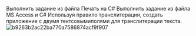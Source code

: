 Выполнить задание из файла Печать на C#
Выполнить задание из файла MS Access и C#
Используя правило транслитерации, создать приложение с двумя тектсовымиполями для транслитерации текста.
![b9263b2ac22ba770a7586874acf9f907](https://user-images.githubusercontent.com/81405360/118591309-07a2b780-b7b5-11eb-889f-d39ce329c40e.png)
